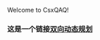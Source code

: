 Welcome to CsxQAQ!  
### 这是一个链接[双向动态规划](https://github.com/CsxQAQ/CsxQAQ.github.io/blob/master/_posts/twoSideDynamicProgramming.md)
